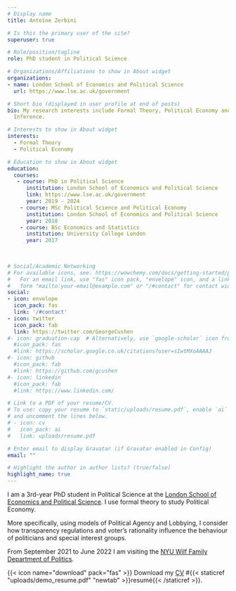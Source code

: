 ```yaml
---
# Display name
title: Antoine Zerbini

# Is this the primary user of the site?
superuser: true

# Role/position/tagline
role: PhD student in Political Science

# Organizations/Affiliations to show in About widget
organizations:
- name: London School of Economics and Political Science
  url: https://www.lse.ac.uk/government

# Short bio (displayed in user profile at end of posts)
bio: My research interests include Formal Theory, Political Economy and Causal
  Inference.

# Interests to show in About widget
interests:
  - Formal Theory
  - Political Economy

# Education to show in About widget
education:
  courses:
   - course: PhD in Political Science
      institution: London School of Economics and Political Science
      link: https://www.lse.ac.uk/government
      year: 2019 - 2024
    - course: MSc Political Science and Political Economy
      institution: London School of Economics and Political Science
      year: 2018
    - course: BSc Economics and Statistics
      institution: University College London
      year: 2017
    
    

# Social/Academic Networking
# For available icons, see: https://wowchemy.com/docs/getting-started/page-builder/#icons
#   For an email link, use "fas" icon pack, "envelope" icon, and a link in the
#   form "mailto:your-email@example.com" or "/#contact" for contact widget.
social:
- icon: envelope
  icon_pack: fas
  link: '/#contact'
- icon: twitter
  icon_pack: fab
  link: https://twitter.com/GeorgeCushen
#- icon: graduation-cap  # Alternatively, use `google-scholar` icon from `ai` icon pack
  #icon_pack: fas
  #link: https://scholar.google.co.uk/citations?user=sIwtMXoAAAAJ
#- icon: github
  #icon_pack: fab
  #link: https://github.com/gcushen
#- icon: linkedin
  #icon_pack: fab
  #link: https://www.linkedin.com/

# Link to a PDF of your resume/CV.
# To use: copy your resume to `static/uploads/resume.pdf`, enable `ai` icons in `params.toml`, 
# and uncomment the lines below.
# - icon: cv
#   icon_pack: ai
#   link: uploads/resume.pdf

# Enter email to display Gravatar (if Gravatar enabled in Config)
email: ""

# Highlight the author in author lists? (true/false)
highlight_name: true
---
```


I am a 3rd-year PhD student in Political Science at the [London School of Economics and Political Science](https://www.lse.ac.uk/government). I use formal theory to study Political Economy. 

More specifically, using models of Political Agency and Lobbying, I consider how transparency regulations and voter’s rationality influence the behaviour of politicians and special interest groups.

From September 2021 to June 2022 I am visiting the [NYU Wilf Family Department of Politics](https://as.nyu.edu/departments/politics.html).

{{< icon name="download" pack="fas" >}} Download my [CV](https://www.dropbox.com/s/g064s1ldubc2zqa/CV_Academia.pdf?dl=0) #{{< staticref "uploads/demo_resume.pdf" "newtab" >}}resumé{{< /staticref >}}.
